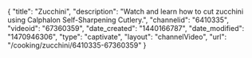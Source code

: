 {
    "title": "Zucchini",
    "description": "Watch and learn how to cut zucchini using Calphalon Self-Sharpening Cutlery.",
    "channelid": "6410335",
    "videoid": "67360359",
    "date_created": "1440166787",
    "date_modified": "1470946306",
    "type": "captivate",
    "layout": "channelVideo",
    "url": "\/cooking\/zucchini\/6410335-67360359"
}